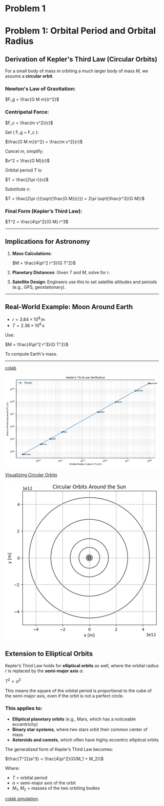 # Problem 1
#  Problem 1: Orbital Period and Orbital Radius

##  Derivation of Kepler's Third Law (Circular Orbits)

For a small body of mass  $m$ orbiting a much larger body of mass $M$, we assume a **circular orbit**.

### Newton's Law of Gravitation:

$F_g = \frac{G M m}{r^2}$

### Centripetal Force:


$F_c = \frac{m v^2}{r}$

Set \( F_g = F_c \):


$\frac{G M m}{r^2} = \frac{m v^2}{r}$

Cancel $m$, simplify:


$v^2 = \frac{G M}{r}$

Orbital period $T$ is:

$T = \frac{2\pi r}{v}$

Substitute $v$:


$T = \frac{2\pi r}{\sqrt{\frac{G M}{r}}} = 2\pi \sqrt{\frac{r^3}{G M}}$

### Final Form (Kepler’s Third Law):

$T^2 = \frac{4\pi^2}{G M} r^3$

---

##  Implications for Astronomy

1. **Mass Calculations**:
   
   $M = \frac{4\pi^2 r^3}{G T^2}$

2. **Planetary Distances**:
   Given $T$ and $M$, solve for $r$.

3. **Satellite Design**:
   Engineers use this to set satellite altitudes and periods (e.g., GPS, geostationary).

---

##  Real-World Example: Moon Around Earth

- $r = 3.84 \times 10^8 \, \text{m}$
- $T = 2.36 \times 10^6 \, \text{s}$

Use:


$M = \frac{4\pi^2 r^3}{G T^2}$

To compute Earth's mass.

---

[colab](https://colab.research.google.com/drive/1g2MB1rM0RoVmhZf8MjDkgUbHgoJWb3dO#scrollTo=Tj5SpZEEFrD_)

![alt text](image.png)

[Visualizing Circular Orbits](https://colab.research.google.com/drive/1bfOUd1E5QutzGK7wNj2TD0QKW8mN3dK1#scrollTo=knAj2HZ7IF-z)

![alt text](image-4.png)

##  Extension to Elliptical Orbits

Kepler’s Third Law holds for **elliptical orbits** as well, where the orbital radius $r$ is replaced by the **semi-major axis** $a$:


$T^2 \propto a^3$

This means the square of the orbital period is proportional to the cube of the semi-major axis, even if the orbit is not a perfect circle.

### This applies to:

- **Elliptical planetary orbits** (e.g., Mars, which has a noticeable eccentricity)
-  **Binary star systems**, where two stars orbit their common center of mass
-  **Asteroids and comets**, which often have highly eccentric elliptical orbits

The generalized form of Kepler’s Third Law becomes:


$\frac{T^2}{a^3} = \frac{4\pi^2}{G(M_1 + M_2)}$

Where:
- $T$ = orbital period
- $a$ = semi-major axis of the orbit
- $M_1$, $M_2$ = masses of the two orbiting bodies

[colab simulation](https://colab.research.google.com/drive/1vo4C5DwcheBjntDqCZtJNdgq0V3UbYUy?usp=sharing).